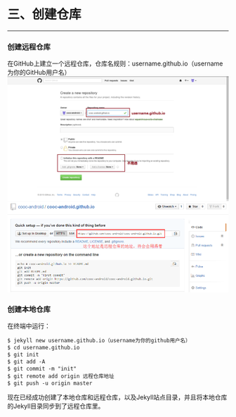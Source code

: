 三、创建仓库
===
---

### 创建远程仓库
在GitHub上建立一个远程仓库，仓库名规则：username.github.io（username为你的GitHub用户名）   
![创建仓库](../images/create-reponsitory.png)   
![远程仓库地址](../images/remote_rep_addr.png)   

### 创建本地仓库
在终端中运行：

	$ jekyll new username.github.io（username为你的github用户名）
	$ cd username.github.io
	$ git init
	$ git add -A
	$ git commit -m "init"
	$ git remote add origin 远程仓库地址
	$ git push -u origin master

现在已经成功创建了本地仓库和远程仓库，以及Jekyll站点目录，并且将本地仓库的Jekyll目录同步到了远程仓库里。